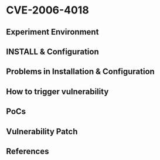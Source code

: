 # CVE-2006-4018

## Experiment Environment

## INSTALL & Configuration

## Problems in Installation & Configuration

## How to trigger vulnerability

## PoCs

## Vulnerability Patch

## References
